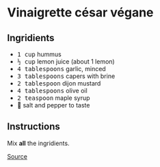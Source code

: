 # Vinaigrette césar végane

## Ingridients

* <samp>1 cup</samp> hummus
* <samp>½ cup</samp> lemon juice (about 1 lemon)
* <samp>4 tablespoons</samp> garlic, minced
* <samp>3 tablespoons</samp> capers with brine
* <samp>2 tablespoon</samp> dijon mustard
* <samp>4 tablespoons</samp> olive oil
* <samp>2 teaspoon</samp> maple syrup
* 🧂 salt and pepper to taste

## Instructions

Mix **all** the ingridients.

[Source](https://www.whitneyerd.com/2018/05/vegan-kale-caesar-salad.html)
